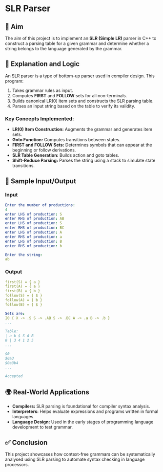 # SLR Parser

## 🎯 Aim

The aim of this project is to implement an **SLR (Simple LR)** parser in C++ to construct a parsing table for a given grammar and determine whether a string belongs to the language generated by the grammar.

## 🧠 Explanation and Logic

An SLR parser is a type of bottom-up parser used in compiler design. This program:
1. Takes grammar rules as input.
2. Computes **FIRST** and **FOLLOW** sets for all non-terminals.
3. Builds canonical LR(0) item sets and constructs the SLR parsing table.
4. Parses an input string based on the table to verify its validity.

### Key Concepts Implemented:
- **LR(0) Item Construction:** Augments the grammar and generates item sets.
- **Goto Function:** Computes transitions between states.
- **FIRST and FOLLOW Sets:** Determines symbols that can appear at the beginning or follow derivations.
- **SLR Table Generation:** Builds action and goto tables.
- **Shift-Reduce Parsing:** Parses the string using a stack to simulate state transitions.

## 🔢 Sample Input/Output

### Input
```yaml
Enter the number of productions:
4
enter LHS of production: S
enter RHS of production: AB
enter LHS of production: S
enter RHS of production: BC
enter LHS of production: A
enter RHS of production: a
enter LHS of production: B
enter RHS of production: b

Enter the string:
ab
```
### Output
```yaml
first(S) = { a }
first(A) = { a }
first(B) = { b }
follow(S) = { $ }
follow(A) = { b }
follow(B) = { $ }

Sets are:
I0 { X -> .S S -> .AB S -> .BC A -> .a B -> .b }
...

Table:
| a b $ S A B
0 | 3 4 1 2 5
...

$0
$0a3
$0a3b4
...

Accepted
```

## 🌍 Real-World Applications

- **Compilers:** SLR parsing is foundational for compiler syntax analysis.
- **Interpreters:** Helps evaluate expressions and programs written in formal languages.
- **Language Design:** Used in the early stages of programming language development to test grammar.

## ✅ Conclusion

This project showcases how context-free grammars can be systematically analysed using SLR parsing to automate syntax checking in language processors.


